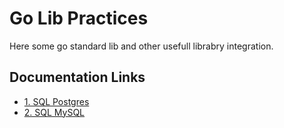 # Go Lib Practices

Here some go standard lib and other usefull librabry integration.

## Documentation Links
* [1. SQL Postgres](1.%20sql-postgres/README.md)
* [2. SQL MySQL](2.%20sql-mysql/README.md)
